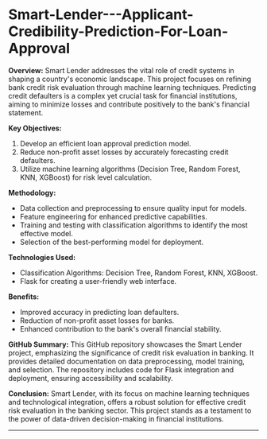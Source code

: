 # Smart-Lender---Applicant-Credibility-Prediction-For-Loan-Approval

**Overview:**
Smart Lender addresses the vital role of credit systems in shaping a country's economic landscape. This project focuses on refining bank credit risk evaluation through machine learning techniques. Predicting credit defaulters is a complex yet crucial task for financial institutions, aiming to minimize losses and contribute positively to the bank's financial statement.

**Key Objectives:**
1. Develop an efficient loan approval prediction model.
2. Reduce non-profit asset losses by accurately forecasting credit defaulters.
3. Utilize machine learning algorithms (Decision Tree, Random Forest, KNN, XGBoost) for risk level calculation.

**Methodology:**
- Data collection and preprocessing to ensure quality input for models.
- Feature engineering for enhanced predictive capabilities.
- Training and testing with classification algorithms to identify the most effective model.
- Selection of the best-performing model for deployment.

**Technologies Used:**
- Classification Algorithms: Decision Tree, Random Forest, KNN, XGBoost.
- Flask for creating a user-friendly web interface.

**Benefits:**
- Improved accuracy in predicting loan defaulters.
- Reduction of non-profit asset losses for banks.
- Enhanced contribution to the bank's overall financial stability.

**GitHub Summary:**
This GitHub repository showcases the Smart Lender project, emphasizing the significance of credit risk evaluation in banking. It provides detailed documentation on data preprocessing, model training, and selection. The repository includes code for Flask integration and deployment, ensuring accessibility and scalability.

**Conclusion:**
Smart Lender, with its focus on machine learning techniques and technological integration, offers a robust solution for effective credit risk evaluation in the banking sector. This project stands as a testament to the power of data-driven decision-making in financial institutions.

---
